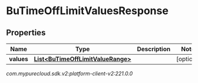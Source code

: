 # BuTimeOffLimitValuesResponse


## Properties

| Name | Type | Description | Notes |
| ------------ | ------------- | ------------- | ------------- |
| **values** | [**List&lt;BuTimeOffLimitValueRange&gt;**](BuTimeOffLimitValueRange) |  |  [optional] |




_com.mypurecloud.sdk.v2:platform-client-v2:221.0.0_
